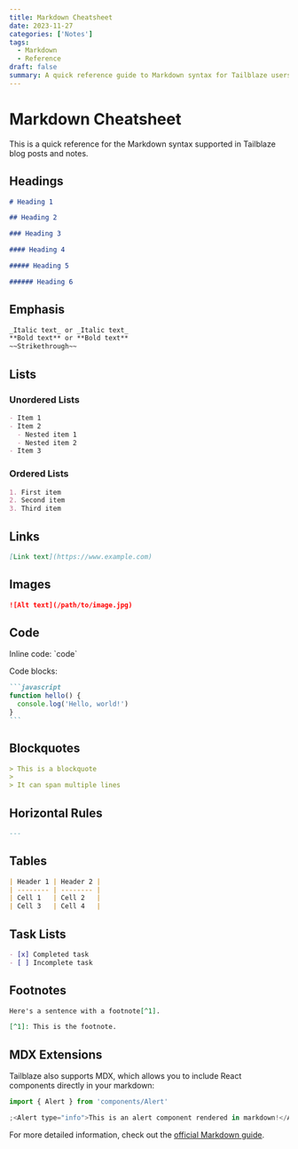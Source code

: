 ```yaml
---
title: Markdown Cheatsheet
date: 2023-11-27
categories: ['Notes']
tags:
  - Markdown
  - Reference
draft: false
summary: A quick reference guide to Markdown syntax for Tailblaze users.
---
```


# Markdown Cheatsheet

This is a quick reference for the Markdown syntax supported in Tailblaze blog posts and notes.

## Headings

```markdown
# Heading 1

## Heading 2

### Heading 3

#### Heading 4

##### Heading 5

###### Heading 6
```

## Emphasis

```markdown
_Italic text_ or _Italic text_
**Bold text** or **Bold text**
~~Strikethrough~~
```

## Lists

### Unordered Lists

```markdown
- Item 1
- Item 2
  - Nested item 1
  - Nested item 2
- Item 3
```

### Ordered Lists

```markdown
1. First item
2. Second item
3. Third item
```

## Links

```markdown
[Link text](https://www.example.com)
```

## Images

```markdown
![Alt text](/path/to/image.jpg)
```

## Code

Inline code: \`code\`

Code blocks:

````markdown
```javascript
function hello() {
  console.log('Hello, world!')
}
```
````

## Blockquotes

```markdown
> This is a blockquote
>
> It can span multiple lines
```

## Horizontal Rules

```markdown
---
```

## Tables

```markdown
| Header 1 | Header 2 |
| -------- | -------- |
| Cell 1   | Cell 2   |
| Cell 3   | Cell 4   |
```

## Task Lists

```markdown
- [x] Completed task
- [ ] Incomplete task
```

## Footnotes

```markdown
Here's a sentence with a footnote[^1].

[^1]: This is the footnote.
```

## MDX Extensions

Tailblaze also supports MDX, which allows you to include React components directly in your markdown:

```jsx
import { Alert } from 'components/Alert'

;<Alert type="info">This is an alert component rendered in markdown!</Alert>
```

For more detailed information, check out the [official Markdown guide](https://www.markdownguide.org/).
